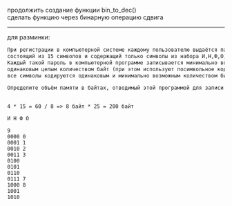 
продолжить создание функции bin_to_dec()  
сделать функцию через бинарную операцию сдвига  

---  

для разминки:  

```txt
При регистрации в компьютерной системе каждому пользователю выдаётся пароль, 
состоящий из 15 символов и содержащий только символы из набора И,Н,Ф,О,Р,М,А,Т,К. 
Каждый такой пароль в компьютерной программе записывается минимально возможным и 
одинаковым целым количеством байт (при этом используют посимвольное кодирование и 
все символы кодируются одинаковым и минимально возможным количеством бит). 

Определите объём памяти в байтах, отводимый этой программой для записи 25 паролей.
```

```

4 * 15 = 60 / 8 => 8 байт * 25 = 200 байт

И Н Ф О

9 
0000 0
0001 1
0010 2
0011 3
0100
0101
0110 
0111 7 
1000 8
1001
1010
```